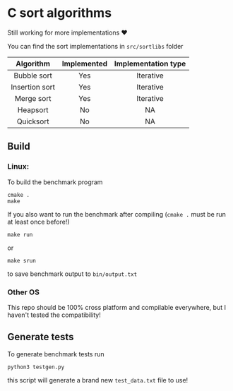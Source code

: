 # C sort algorithms

Still working for more implementations :heart:

You can find the sort implementations in `src/sortlibs` folder


 Algorithm | Implemented | Implementation type
 :---: | :---: | :---:
 Bubble sort | Yes | Iterative
 Insertion sort | Yes | Iterative
 Merge sort | Yes | Iterative
 Heapsort | No | NA
 Quicksort | No | NA


## Build

### Linux: 

To build the benchmark program
```
cmake .
make
```

If you also want to run the benchmark after compiling
(`cmake .` must be run at least once before!)
```
make run
```

or 
```
make srun
```
to save benchmark output to `bin/output.txt`

### Other OS

This repo should be 100% cross platform and compilable everywhere, but I haven't tested the compatibility!


## Generate tests

To generate benchmark tests run 
```
python3 testgen.py
```
this script will generate a brand new `test_data.txt` file to use!